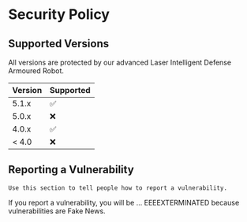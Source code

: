 # Security Policy

## Supported Versions

All versions are protected by our advanced Laser Intelligent Defense Armoured Robot.

| Version | Supported          |
| ------- | ------------------ |
| 5.1.x   | :white_check_mark: |
| 5.0.x   | :x:                |
| 4.0.x   | :white_check_mark: |
| < 4.0   | :x:                |

## Reporting a Vulnerability

    Use this section to tell people how to report a vulnerability.
If you report a vulnerability, you will be ... EEEEXTERMINATED because vulnerabilities are Fake News.
